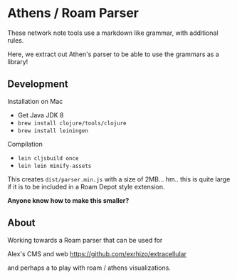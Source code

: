 # Athens / Roam Parser

These network note tools use a markdown like grammar, with additional rules.

Here, we extract out Athen's parser to be able to use the grammars as a library!


## Development

Installation on Mac

 - Get Java JDK 8
 - `brew install clojure/tools/clojure`
 - `brew install leiningen`

Compilation

 - `lein cljsbuild once`
 - `lein lein minify-assets`

This creates `dist/parser.min.js` with a size of 2MB... hm.. this is quite large if it is to be included in a Roam Depot style extension.

__Anyone know how to make this smaller?__

## About

Working towards a Roam parser that can be used for 

Alex's CMS and web 
https://github.com/exrhizo/extracellular

and perhaps a to play with roam / athens visualizations.
